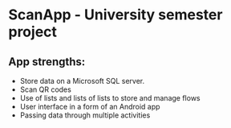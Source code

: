 # ScanApp - University semester project

## App strengths:
- Store data on a Microsoft SQL server.
- Scan QR codes
- Use of lists and lists of lists to store and manage flows
- User interface in a form of an Android app
- Passing data through multiple activities
